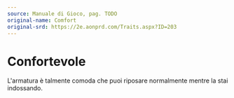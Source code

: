 ```yaml
---
source: Manuale di Gioco, pag. TODO
original-name: Comfort
original-srd: https://2e.aonprd.com/Traits.aspx?ID=203
---
```


# Confortevole

L'armatura è talmente comoda che puoi riposare normalmente mentre la stai
indossando.
